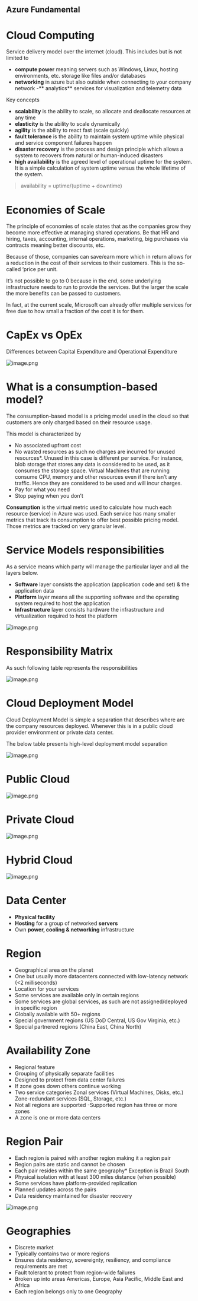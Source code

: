 ## Azure Fundamental

# Cloud Computing
Service delivery model over the internet (cloud). This includes but is not limited to

- **compute power** meaning servers such as Windows, Linux, hosting environments, etc.
storage like files and/or databases
- **networking** in azure but also outside when connecting to your company network
-** analytics** services for visualization and telemetry data

Key concepts

- **scalability** is the ability to scale, so allocate and deallocate resources at any time
- **elasticity** is the ability to scale dynamically
- **agility** is the ability to react fast (scale quickly)
- **fault tolerance** is the ability to maintain system uptime while physical and service component failures happen
- **disaster recovery** is the process and design principle which allows a system to recovers from natural or human-induced disasters
- **high availability** is the agreed level of operational uptime for the system. It is a simple calculation of system uptime versus the whole lifetime of the system.

> availability = uptime/(uptime + downtime)

# Economies of Scale

The principle of economies of scale states that as the companies grow they become more effective at managing shared operations. Be that HR and hiring, taxes, accounting, internal operations, marketing, big purchases via contracts meaning better discounts, etc.

Because of those, companies can save/earn more which in return allows for a reduction in the cost of their services to their customers. This is the so-called ‘price per unit.

It’s not possible to go to 0 because in the end, some underlying infrastructure needs to run to provide the services. But the larger the scale the more benefits can be passed to customers.

In fact, at the current scale, Microsoft can already offer multiple services for free due to how small a fraction of the cost it is for them.

# CapEx vs OpEx

Differences between Capital Expenditure and Operational Expenditure


![image.png](https://cdn.hashnode.com/res/hashnode/image/upload/v1639897062006/xM0m1FwRZ.png)

# What is a consumption-based model?

The consumption-based model is a pricing model used in the cloud so that customers are only charged based on their resource usage.

This model is characterized by
- No associated upfront cost
- No wasted resources as such no charges are incurred for unused resources*. Unused in this case is different per service. For instance, blob storage that stores any data is considered to be used, as it consumes the storage space. Virtual Machines that are running consume CPU, memory and other resources even if there isn’t any traffic. Hence they are considered to be used and will incur charges.
- Pay for what you need
- Stop paying when you don’t

**Consumption** is the virtual metric used to calculate how much each resource (service) in Azure was used. Each service has many smaller metrics that track its consumption to offer best possible pricing model. Those metrics are tracked on very granular level.

# Service Models responsibilities

As a service means which party will manage the particular layer and all the layers below.
- **Software** layer consists the application (application code and set) & the application data
- **Platform** layer means all the supporting software and the operating system required to host the application
- **Infrastructure** layer consists hardware the infrastructure and virtualization required to host the platform


![image.png](https://cdn.hashnode.com/res/hashnode/image/upload/v1639897856905/jh5-yWuyp.png)

# Responsibility Matrix
As such following table represents the responsibilities

![image.png](https://cdn.hashnode.com/res/hashnode/image/upload/v1639898207228/kwmR7sbYA.png)



# Cloud Deployment Model

Cloud Deployment Model is simple a separation that describes where are the company resources deployed. Whenever this is in a public cloud provider environment or private data center.

The below table presents high-level deployment model separation


![image.png](https://cdn.hashnode.com/res/hashnode/image/upload/v1639898023380/vWipVkocz.png)

# Public Cloud

![image.png](https://cdn.hashnode.com/res/hashnode/image/upload/v1639898064929/iLr4NLKgL.png)

# Private Cloud

![image.png](https://cdn.hashnode.com/res/hashnode/image/upload/v1639898101270/2katU6gAH.png)

# Hybrid Cloud

![image.png](https://cdn.hashnode.com/res/hashnode/image/upload/v1639898133860/fxUfZc2wp.png)

# Data Center

- **Physical facility**
- **Hosting** for a group of networked **servers**
- Own **power, cooling & networking** infrastructure

# Region
- Geographical area on the planet
- One but usually more datacenters connected with low-latency network (<2 milliseconds)
- Location for your services
- Some services are available only in certain regions
- Some services are global services, as such are not assigned/deployed in specific region
- Globally available with 50+ regions
- Special government regions (US DoD Central, US Gov Virginia, etc.)
- Special partnered regions (China East, China North)

# Availability Zone

- Regional feature
- Grouping of physically separate facilities
- Designed to protect from data center failures
- If zone goes down others continue working
- Two service categories
Zonal services (Virtual Machines, Disks, etc.)
Zone-redundant services (SQL, Storage, etc.)
- Not all regions are supported
-Supported region has three or more zones
- A zone is one or more data centers

# Region Pair
- Each region is paired with another region making it a region pair
- Region pairs are static and cannot be chosen
- Each pair resides within the same geography*
Exception is Brazil South
- Physical isolation with at least 300 miles distance (when possible)
- Some services have platform-provided replication
- Planned updates across the pairs
- Data residency maintained for disaster recovery

![image.png](https://cdn.hashnode.com/res/hashnode/image/upload/v1639899343148/ZEhEZWUlu.png)

# Geographies
- Discrete market
- Typically contains two or more regions
- Ensures data residency, sovereignty, resiliency, and compliance requirements are met
- Fault tolerant to protect from region-wide failures
- Broken up into areas
Americas,
Europe,
Asia Pacific,
Middle East and Africa
- Each region belongs only to one Geography

